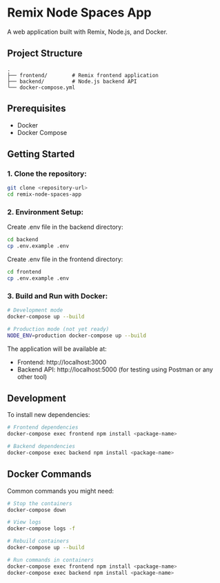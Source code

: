 # Remix Node Spaces App

A web application built with Remix, Node.js, and Docker.

## Project Structure
```
.
├── frontend/        # Remix frontend application
├── backend/         # Node.js backend API
└── docker-compose.yml
```

## Prerequisites
- Docker
- Docker Compose

## Getting Started

### 1. Clone the repository:
```bash
git clone <repository-url>
cd remix-node-spaces-app
```
### 2. Environment Setup:
Create .env file in the backend directory:

```bash
cd backend
cp .env.example .env
```
Create .env file in the frontend directory:

```bash
cd frontend
cp .env.example .env
```
### 3. Build and Run with Docker:
```bash
# Development mode
docker-compose up --build

# Production mode (not yet ready)
NODE_ENV=production docker-compose up --build
```

The application will be available at:

* Frontend: http://localhost:3000
* Backend API: http://localhost:5000 (for testing using Postman or any other tool)

## Development
To install new dependencies:
```bash
# Frontend dependencies
docker-compose exec frontend npm install <package-name>

# Backend dependencies
docker-compose exec backend npm install <package-name>
```
## Docker Commands
Common commands you might need:
```bash
# Stop the containers
docker-compose down

# View logs
docker-compose logs -f

# Rebuild containers
docker-compose up --build

# Run commands in containers
docker-compose exec frontend npm install <package-name>
docker-compose exec backend npm install <package-name>
```